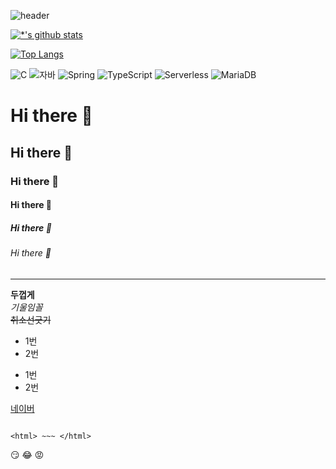 ![header](https://capsule-render.vercel.app/api?type=wave&color=auto&height=300&section=header&text=깃허브%20특강&fontSize=90)

[![*'s github stats](https://github-readme-stats.vercel.app/api?username=sbg1031)](https://github.com/sbg1031)

[![Top Langs](https://github-readme-stats.vercel.app/api/top-langs/?username=sbg1031)](https://github.com/sbg1031/github-readme-stats)

![C](https://img.shields.io/badge/-C-123456?style=flat-square&logo=C&logoColor=black)
![자바](https://img.shields.io/badge/-자바-007396?style=flat&logo=Java&logoColor=ffffff)
![Spring](https://img.shields.io/badge/-Spring-6DB33F?style=for-the-badge&logo=Spring&logoColor=white)
![TypeScript](https://img.shields.io/badge/-TypeScript-3178C6?style=flat-square&logo=TypeScript&logoColor=white)
![Serverless](https://img.shields.io/badge/-Serverless-FD5750?style=flat-square&logo=Serverless&logoColor=magenta)
![MariaDB](https://img.shields.io/badge/-MariaDB-1F305F?style=flat-square&logo=mariadb&logoColor=white)







# Hi there 👋
## Hi there 👋
### Hi there 👋
#### Hi there 👋
##### Hi there 👋
###### Hi there 👋
---

**두껍게**<br>
*기울임꼴*<br>
~~취소선긋기~~<br>

* 1번
* 2번
- 1번
- 2번


[네이버](https://www.naver.com)

```

<html> ~~~ </html>

```

😏
😂
😡
